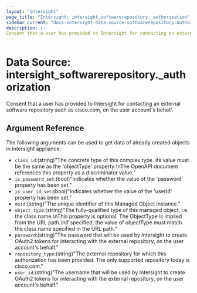 ```yaml
---
layout: "intersight"
page_title: "Intersight: intersight_softwarerepository._authorization"
sidebar_current: "docs-intersight-data-source-softwarerepository.Authorization"
description: |-
Consent that a user has provided to Intersight for contacting an external software repository such as cisco.com, on the user account's behalf.
---
```


# Data Source: intersight_softwarerepository._authorization
Consent that a user has provided to Intersight for contacting an external software repository such as cisco.com, on the user account's behalf.
## Argument Reference
The following arguments can be used to get data of already created objects in Intersight appliance:
* `class_id`:(string)"The concrete type of this complex type. Its value must be the same as the 'objectType' property.\nThe OpenAPI document references this property as a discriminator value."
* `is_password_set`:(bool)"Indicates whether the value of the 'password' property has been set."
* `is_user_id_set`:(bool)"Indicates whether the value of the 'userId' property has been set."
* `moid`:(string)"The unique identifier of this Managed Object instance."
* `object_type`:(string)"The fully-qualified type of this managed object, i.e. the class name.\nThis property is optional. The ObjectType is implied from the URL path.\nIf specified, the value of objectType must match the class name specified in the URL path."
* `password`:(string)"The password that will be used by Intersight to create OAuth2 tokens for interacting with the external repository, on the user account's behalf."
* `repository_type`:(string)"The external repository for which this authorization has been provided. The only supported repository today is cisco.com."
* `user_id`:(string)"The username that will be used by Intersight to create OAuth2 tokens for interacting with the external repository, on the user account's behalf."
